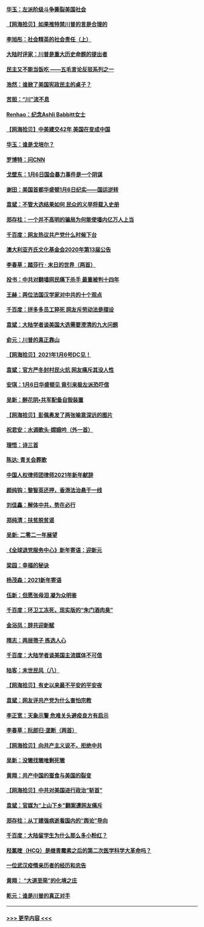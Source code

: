 #### [华玉：左派阶级斗争撕裂美国社会](../pages/nsc993/n12681226.md?t=01120951) 
#### [【网海拾贝】如果推特禁川普的言是合理的](../pages/nsc993/n12681232.md?t=01120951) 
#### [李旭彤：社会精英的社会责任（上）](../pages/nsc993/n12680501.md?t=01120951) 
#### [大陆时评家：川普是重大历史命题的提出者](../pages/nsc993/n12679904.md?t=01120951) 
#### [民主又不能当饭吃 ——五毛言论反驳系列之一](../pages/nsc993/n12679877.md?t=01120951) 
#### [浩然：谁掀了美国宪政民主的桌子？](../pages/nsc993/n12679850.md?t=01120951) 
#### [苦胆：“川”流不息](../pages/nsc993/n12678388.md?t=01120951) 
#### [Renhao：纪念Ashli Babbitt女士](../pages/nsc993/n12678359.md?t=01120951) 
#### [【网海拾贝】中美建交42年 美国在变成中国](../pages/nsc993/n12678324.md?t=01120951) 
#### [华玉：谁是戈培尔？](../pages/nsc993/n12677515.md?t=01120951) 
#### [罗博特：问CNN](../pages/nsc993/n12677172.md?t=01120951) 
#### [戈壁东：1月6日国会暴力事件是一个阴谋](../pages/nsc993/n12674639.md?t=01120951) 
#### [谢田：美国首都华盛顿1月6日纪实——国运逆转](../pages/nsc993/n12673190.md?t=01120951) 
#### [袁斌：不管大选结果如何 民众的义举将载入史册](../pages/nsc993/n12672787.md?t=01120951) 
#### [郑存柱：一个并不高明的骗局为何能使墙内亿万人上当](../pages/nsc993/n12671449.md?t=01120951) 
#### [千百度：网友热议共产党什么时候下台](../pages/nsc993/n12670442.md?t=01120951) 
#### [澳大利亚齐氏文化基金会2020年第13届公告](../pages/nsc993/n12670273.md?t=01120951) 
#### [李春草：踏莎行 · 末日的世界（两首）](../pages/nsc993/n12670253.md?t=01120951) 
#### [投书：中共对翻墙网民痛下杀手 最重被判十四年](../pages/nsc993/n12670190.md?t=01120951) 
#### [王赫：两位法国汉学家对中共的十个观点](../pages/nsc993/n12669593.md?t=01120951) 
#### [千百度：拼多多员工猝死 网友斥劳动法是摆设](../pages/nsc993/n12668081.md?t=01120951) 
#### [袁斌：大陆学者谈美国大选需要澄清的九大问题](../pages/nsc993/n12668023.md?t=01120951) 
#### [俞元：川普的真正靠山](../pages/nsc993/n12668000.md?t=01120951) 
#### [【网海拾贝】2021年1月6号DC见！](../pages/nsc993/n12664957.md?t=01120951) 
#### [袁斌：官方严冬封村民火炕 网友痛斥其没人性](../pages/nsc993/n12664882.md?t=01120951) 
#### [安琪：1月6日华盛顿见 竟引来极左派恐吓信](../pages/nsc993/n12664831.md?t=01120951) 
#### [吴新：醉花阴•共军配备自毁装置](../pages/nsc993/n12664766.md?t=01120951) 
#### [【网海拾贝】彭佩奥发了两张喻意深远的图片](../pages/nsc993/n12663515.md?t=01120951) 
#### [祝君安：水调歌头·嫦娥吟（外一首）](../pages/nsc993/n12663345.md?t=01120951) 
#### [理悟：诗三首](../pages/nsc993/n12663334.md?t=01120951) 
#### [陈达: 青关会葬歌](../pages/nsc993/n12663305.md?t=01120951) 
#### [中国人权律师团律师2021年新年献辞](../pages/nsc993/n12661792.md?t=01120951) 
#### [颜纯钩：黎智英还押，香港法治悬于一线](../pages/nsc993/n12661371.md?t=01120951) 
#### [刘佳鑫：解体中共，势在必行](../pages/nsc993/n12661335.md?t=01120951) 
#### [郑纯清：扶贫脱贫谣](../pages/nsc993/n12658729.md?t=01120951) 
#### [吴新: 二零二一年展望](../pages/nsc993/n12658664.md?t=01120951) 
#### [《全球退党服务中心》新年寄语：迎新元](../pages/nsc993/n12658408.md?t=01120951) 
#### [梁园：幸福的秘诀](../pages/nsc993/n12658061.md?t=01120951) 
#### [杨茂森：2021新年寄语](../pages/nsc993/n12658128.md?t=01120951) 
#### [伍新：但愿张母泪 凝为众明鉴](../pages/nsc993/n12656861.md?t=01120951) 
#### [千百度：环卫工冻死，现实版的“朱门酒肉臭”](../pages/nsc993/n12655588.md?t=01120951) 
#### [金浴凤：辞共迎新赋](../pages/nsc993/n12653369.md?t=01120951) 
#### [隋志：两层筛子 拣选人心](../pages/nsc993/n12653341.md?t=01120951) 
#### [千百度：大陆学者谈美国主流媒体不可信](../pages/nsc993/n12651269.md?t=01120951) 
#### [陆客：末世民风（八）](../pages/nsc993/n12648233.md?t=01120951) 
#### [【网海拾贝】有史以来最不平安的平安夜](../pages/nsc993/n12647164.md?t=01120951) 
#### [袁斌：网友评共产党为什么害怕宗教](../pages/nsc993/n12647003.md?t=01120951) 
#### [李正宽：天象示警 危难关头避疫良方有启示](../pages/nsc993/n12646262.md?t=01120951) 
#### [李春草：阮郎归‧垄断（两首）](../pages/nsc993/n12646302.md?t=01120951) 
#### [【网海拾贝】向共产主义说不，拒绝中共](../pages/nsc993/n12645941.md?t=01120951) 
#### [吴新：没辙找辙唯剩死辙](../pages/nsc993/n12643919.md?t=01120951) 
#### [黄翔：共产中国的蚕食与美国的裂变](../pages/nsc993/n12643727.md?t=01120951) 
#### [【网海拾贝】中共对美国进行政治“斩首”](../pages/nsc993/n12642290.md?t=01120951) 
#### [袁斌：官媒为“上山下乡”翻案遭网友痛斥](../pages/nsc993/n12642071.md?t=01120951) 
#### [郑存柱：从丁建强病逝看国内的“舆论”导向](../pages/nsc993/n12640944.md?t=01120951) 
#### [千百度：大陆留学生为什么那么多小粉红？](../pages/nsc993/n12639306.md?t=01120951) 
#### [羟氯喹（HCQ）是继青霉素之后的第二次医学科学大革命吗？](../pages/nsc993/n12638564.md?t=01120951) 
#### [一位武汉疫情亲历者的经历和忠告](../pages/nsc993/n12639029.md?t=01120951) 
#### [黄翔： “大道至简”的化境之庄](../pages/nsc993/n12637541.md?t=01120951) 
#### [乾元：谁是川普的真正对手](../pages/nsc993/n12637090.md?t=01120951) 

----
#### [ >>> 更早内容 <<< ](../indexes/nsc993-earlier.md)
